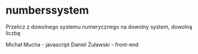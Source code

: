 # numberssystem
Przelicz z dowolnego systemu numerycznego na dowolny system, dowolną liczbę

Michał Mucha - javascript
Daniel Żuławski - front-end

